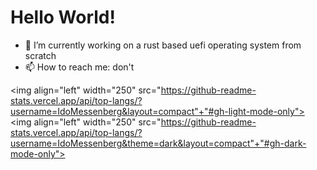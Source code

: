 # Hello World!

- 🔭 I’m currently working on a rust based uefi operating system  from scratch
- 📫 How to reach me: don't

<img align="left" width="250" src="https://github-readme-stats.vercel.app/api/top-langs/?username=IdoMessenberg&layout=compact"+"#gh-light-mode-only">
<img align="left" width="250" src="https://github-readme-stats.vercel.app/api/top-langs/?username=IdoMessenberg&theme=dark&layout=compact"+"#gh-dark-mode-only">
